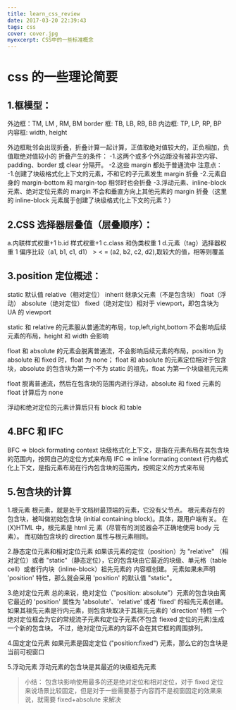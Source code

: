 ```yaml
---
title: learn_css_review
date: 2017-03-20 22:39:43
tags: css
cover: cover.jpg
myexcerpt: CSS中的一些标准概念
---
```


# css 的一些理论简要

## 1.框模型：

外边框：TM, LM , RM, BM
border 框: TB, LB, RB, BB
内边框: TP, LP, RP, BP
内容框: width, height

外边框毗邻会出现折叠，折叠计算一起计算，正值取绝对值较大的，正负相加，负值取绝对值较小的
折叠产生的条件：
-1.这两个或多个外边距没有被非空内容、padding、border 或 clear 分隔开。
-2.这些 margin 都处于普通流中
注意点：
-1.创建了块级格式化上下文的元素，不和它的子元素发生 margin 折叠
-2.元素自身的 margin-bottom 和 margin-top 相邻时也会折叠
-3.浮动元素、inline-block 元素、绝对定位元素的 margin 不会和垂直方向上其他元素的 margin 折叠（这里的 inline-block 元素属于创建了块级格式化上下文的元素？）

## 2.CSS 选择器层叠值（层叠顺序）：

a.内联样式权重+1
b.id 样式权重+1
c.class 和伪类权重 1
d.元素（tag）选择器权重 1
偏序比较（a1, b1, c1, d1） > < = (a2, b2, c2, d2),取较大的值，相等则覆盖

## 3.position 定位概述：

static 默认值
relative（相对定位）
inherit 继承父元素（不是包含块）
float（浮动）
absolute（绝对定位）
fixed（绝对定位）相对于 viewport，即包含块为 UA 的 viewport

static 和 relative 的元素服从普通流的布局，top,left,right,bottom 不会影响后续元素的布局，height 和 width 会影响

float 和 absolute 的元素会脱离普通流，不会影响后续元素的布局，position 为 absolute 和 fixed 时，float 为 none；
float 和 absolute 的元素定位相对于包含块，absolute 的包含块为第一个不为 static 的祖先，float 为第一个块级祖先元素

float 脱离普通流，然后在包含块的范围内进行浮动，absolute 和 fixed 元素的 float 计算后为 none

浮动和绝对定位的元素计算后只有 block 和 table

## 4.BFC 和 IFC

BFC => block formating context 块级格式化上下文，是指在元素布局在其包含块的范围内，按照自己的定位方式来布局
IFC => inline formating context 行内格式化上下文，是指元素布局在行内包含块的范围内，按照定义的方式来布局

## 5.包含块的计算

1.根元素
根元素，就是处于文档树最顶端的元素，它没有父节点。
根元素存在的包含块，被叫做初始包含块 (initial containing block)。具体，跟用户端有关。
在 (X)HTML 中，根元素是 html 元 素（尽管有的浏览器会不正确地使用 body 元素）。
而初始包含块的 direction 属性与根元素相同。

2.静态定位元素和相对定位元素
如果该元素的定位（position）为 "relative" （相对定位）或者 "static"（静态定位），它的包含块由它最近的块级、单元格（table cell）或者行内块（inline-block）祖先元素的 内容框创建。
元素如果未声明 'position' 特性，那么就会采用 'position' 的默认值 "static"。

3.绝对定位元素
总的来说，绝对定位（"position: absolute"）元素的包含块由离它最近的 'position' 属性为 'absolute'、'relative' 或者 'fixed' 的祖先元素创建。
如果其祖先元素是行内元素，则包含块取决于其祖先元素的 'direction' 特性
一个绝对定位框会为它的常规流子元素和定位子元素(不包含 fiexed 定位的元素)生成一个新的包含块。 不过，绝对定位元素的内容不会在其它框的周围排列。

4.固定定位元素
如果元素是固定定位 ("position:fixed") 元素，那么它的包含块是当前可视窗口

5.浮动元素
浮动元素的包含块是其最近的块级祖先元素

> 小结：
> 包含块影响使用最多的还是绝对定位和相对定位，对于 fixed 定位来说场景比较固定，但是对于一些需要基于内容而不是视窗固定的效果来说，就需要 fixed+absolute 来解决

